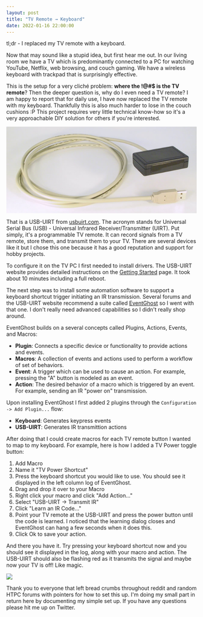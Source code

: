 ```yaml
---
layout: post
title: "TV Remote → Keyboard"
date: 2022-01-16 22:00:00
---
```


tl;dr - I replaced my TV remote with a keyboard.

Now that may sound like a stupid idea, but first hear me out. In our living room we have a TV which is predominantly connected to a PC for watching YouTube, Netflix, web browsing, and couch gaming. We have a wireless keyboard with trackpad that is surprisingly effective.

This is the setup for a very cliché problem: **where the !@#$ is the TV remote**? Then the deeper question is, why do I even need a TV remote? I am happy to report that for daily use, I have now replaced the TV remote with my keyboard. Thankfully this is also much harder to lose in the couch cushions :P This project requires very little technical know-how so it's a very approachable DIY solution for others if you're interested.

<img src="/images/usb_uirt.jpg" style="display: block; margin: auto;">

That is a USB-UIRT from [usbuirt.com](http://www.usbuirt.com/). The acronym stands for Universal Serial Bus (USB) - Universal Infrared Receiver/Transmitter (UIRT). Put simply, it's a programmable TV remote. It can record signals from a TV remote, store them, and transmit them to your TV. There are several devices like it but I chose this one because it has a good reputation and support for hobby projects.

To configure it on the TV PC I first needed to install drivers. The USB-UIRT website provides detailed instructions on the [Getting Started](http://usbuirt.com/getstart.htm) page. It took about 10 minutes including a full reboot.

The next step was to install some automation software to support a keyboard shortcut trigger initiating an IR transmission. Several forums and the USB-UIRT website recommend a suite called [EventGhost](http://eventghost.net/) so I went with that one. I don't really need advanced capabilities so I didn't really shop around.

EventGhost builds on a several concepts called Plugins, Actions, Events, and Macros:

* **Plugin**: Connects a specific device or functionality to provide actions and events.
* **Macros**: A collection of events and actions used to perform a workflow of set of behaviors.
* **Event**: A trigger which can be used to cause an action. For example, pressing the "A" button is modeled as an event.
* **Action**: The desired behavior of a macro which is triggered by an event. For example, sending an IR "power on" transmission.

Upon installing EventGhost I first added 2 plugins through the `Configuration -> Add Plugin...` flow:

* **Keyboard**: Generates keypress events
* **USB-UIRT**: Generates IR transmittion actions

After doing that I could create macros for each TV remote button I wanted to map to my keyboard. For example, here is how I added a TV Power toggle button:

1. Add Macro
1. Name it "TV Power Shortcut"
1. Press the keyboard shortcut you would like to use. You should see it displayed in the left  column log of EventGhost.
1. Drag and drop it over to your Macro
1. Right click your macro and click "Add Action..."
1. Select "USB-UIRT -> Transmit IR"
1. Click "Learn an IR Code..."
1. Point your TV remote at the USB-UIRT and press the power button until the code is learned. I noticed that the learning dialog closes and EventGhost can hang a few seconds when it does this.
1. Click Ok to save your action.

And there you have it. Try pressing your keyboard shortcut now and you should see it displayed in the log, along with your macro and action. The USB-UIRT should also be flashing red as it transmits the signal and maybe now your TV is off! Like magic.

<img src="/images/eventghost.jpg" style="display: block; margin: auto;">

Thank you to everyone that left bread crumbs throughout reddit and random HTPC forums with pointers for how to set this up. I'm doing my small part in return here by documenting my simple set up. If you have any questions please hit me up on Twitter.